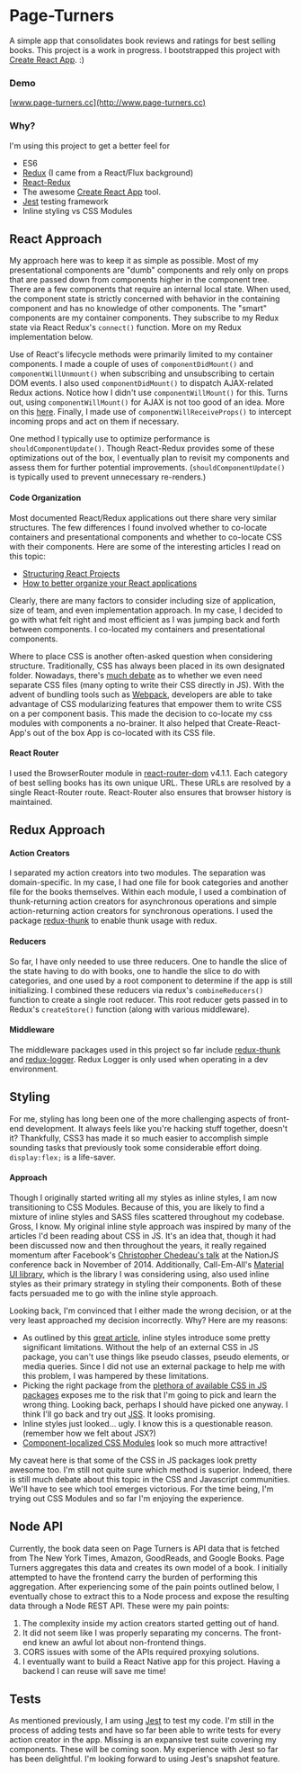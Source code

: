 # Page-Turners

A simple app that consolidates book reviews and ratings for best selling books. This project is a work in progress. I bootstrapped this project with [Create React App](https://github.com/facebookincubator/create-react-app). :)


### Demo
[www.page-turners.cc](http://www.page-turners.cc)

### Why?
I'm using this project to get a better feel for
- ES6
- [Redux](http://redux.js.org/) (I came from a React/Flux background)
- [React-Redux](https://github.com/reactjs/react-redux)
- The awesome [Create React App](https://github.com/facebookincubator/create-react-app) tool.
- [Jest](https://facebook.github.io/jest/) testing framework
- Inline styling vs CSS Modules

## React Approach
My approach here was to keep it as simple as possible.  Most of my presentational components are "dumb" components and rely only on props that are passed down from components higher in the component tree.  There are a few components that require an internal local state.  When used, the component state is strictly concerned with behavior in the containing component and has no knowledge of other components.  The "smart" components are my container components.  They subscribe to my Redux state via React Redux's `connect()` function.  More on my Redux implementation below.

Use of React's lifecycle methods were primarily limited to my container components.  I made a couple of uses of `componentDidMount()` and `componentWillUnmount()` when subscribing and unsubscribing to certain DOM events.  I also used `componentDidMount()` to dispatch AJAX-related Redux actions.  Notice how I didn't use `componentWillMount()` for this.  Turns out, using `componentWillMount()` for AJAX is not too good of an idea.  More on this [here](https://engineering.musefind.com/react-lifecycle-methods-how-and-when-to-use-them-2111a1b692b1).  Finally, I made use of `componentWillReceiveProps()` to intercept incoming props and act on them if necessary.  


One method I typically use to optimize performance is `shouldComponentUpdate()`. Though React-Redux provides some of these optimizations out of the box, I eventually plan to revisit my components and assess them for further potential improvements. (`shouldComponentUpdate()` is typically used to prevent unnecessary re-renders.)

#### Code Organization
Most documented React/Redux applications out there share very similar structures.  The few differences I found involved whether to co-locate containers and presentational components and whether to co-locate CSS with their components.  Here are some of the interesting articles I read on this topic:
- [Structuring React Projects](https://survivejs.com/react/advanced-techniques/structuring-react-projects/)
- [How to better organize your React applications](https://medium.com/@alexmngn/how-to-better-organize-your-react-applications-2fd3ea1920f1)

Clearly, there are many factors to consider including size of application, size of team, and even implementation approach.  In my case, I decided to go with what felt right and most efficient as I was jumping back and forth between components.  I co-located my containers and presentational components.  

Where to place CSS is another often-asked question when considering structure.  Traditionally, CSS has always been placed in its own designated folder.  Nowadays, there's [much debate](https://css-tricks.com/the-debate-around-do-we-even-need-css-anymore/) as to whether we even need separate CSS files (many opting to write their CSS directly in JS). With the advent of bundling tools such as [Webpack](https://webpack.js.org/), developers are able to take advantage of CSS modularizing features that empower them to write CSS on a per component basis. This made the decision to co-locate my css modules with components a no-brainer.  It also helped that Create-React-App's out of the box App is co-located with its CSS file.  

#### React Router
I used the BrowserRouter module in [react-router-dom](https://reacttraining.com/react-router/) v4.1.1.  Each category of best selling books has its own unique URL.  These URLs are resolved by a single React-Router route. React-Router also ensures that browser history is maintained.

## Redux Approach
#### Action Creators
I separated my action creators into two modules.  The separation was domain-specific.  In my case, I had one file for book categories and another file for the books themselves.  Within each module, I used a combination of thunk-returning action creators for asynchronous operations and simple action-returning action creators for synchronous operations. I used the package [redux-thunk](https://github.com/gaearon/redux-thunk) to enable thunk usage with redux.  

#### Reducers
So far, I have only needed to use three reducers.  One to handle the slice of the state having to do with books, one to handle the slice to do with categories, and one used by a root component to determine if the app is still initializing. I combined these reducers via redux's `combineReducers()` function to create a single root reducer.  This root reducer gets passed in to Redux's `createStore()` function (along with various middleware).

#### Middleware
The middleware packages used in this project so far include [redux-thunk](https://github.com/gaearon/redux-thunk) and [redux-logger](https://github.com/evgenyrodionov/redux-logger).  Redux Logger is only used when operating in a dev environment.

## Styling
For me, styling has long been one of the more challenging aspects of front-end development.  It always feels like you're hacking stuff together, doesn't it? Thankfully, CSS3 has made it so much easier to accomplish simple sounding tasks that previously took some considerable effort doing.  `display:flex;` is a life-saver.

#### Approach
Though I originally started writing all my styles as inline styles, I am now transitioning to CSS Modules.  Because of this, you are likely to find a mixture of inline styles and SASS files scattered throughout my codebase. Gross, I know. My original inline style approach was inspired by many of the articles I'd been reading about CSS in JS.  It's an idea that, though it had been discussed now and then throughout the years, it really regained momentum after Facebook's [Christopher Chedeau's talk](https://speakerdeck.com/vjeux/react-css-in-js) at the NationJS conference back in November of 2014.  Additionally, Call-Em-All's [Material UI library](http://www.material-ui.com/#/), which is the library I was considering using, also used inline styles as their primary strategy in styling their components.  Both of these facts persuaded me to go with the inline style approach.

Looking back, I'm convinced that I either made the wrong decision, or at the very least approached my decision incorrectly.  Why? Here are my reasons:
- As outlined by this [great article](https://medium.com/yplan-eng/inline-styles-are-so-2016-f100b79dafe1), inline styles introduce some pretty significant limitations. Without the help of an external CSS in JS package, you can't use things like pseudo classes, pseudo elements, or media queries. Since I did not use an external package to help me with this problem, I was hampered by these limitations.  
- Picking the right package from the [plethora of available CSS in JS packages](https://github.com/MicheleBertoli/css-in-js) exposes me to the risk that I'm going to pick and learn the wrong thing. Looking back, perhaps I should have picked one anyway.  I think I'll go back and try out [JSS](https://github.com/cssinjs/jss).  It looks promising.
- Inline styles just looked... ugly. I know this is a questionable reason. (remember how we felt about JSX?)
- [Component-localized CSS Modules](https://medium.com/seek-blog/the-end-of-global-css-90d2a4a06284) look so much more attractive!

My caveat here is that some of the CSS in JS packages look pretty awesome too.  I'm still not quite sure which method is superior. Indeed, there is still much debate about this topic in the CSS and Javascript communities. We'll have to see which tool emerges victorious. For the time being, I'm trying out CSS Modules and so far I'm enjoying the experience.  

## Node API

Currently, the book data seen on Page Turners is API data that is fetched from The New York Times, Amazon, GoodReads, and Google Books.  Page Turners aggregates this data and creates its own model of a book. I initially attempted to have the frontend carry the burden of performing this aggregation. After experiencing some of the pain points outlined below, I eventually chose to extract this to a Node process and expose the resulting data through a Node REST API. These were my pain points:

1. The complexity inside my action creators started getting out of hand.
2. It did not seem like I was properly separating my concerns.  The front-end knew an awful lot about non-frontend things.
3. CORS issues with some of the APIs required proxying solutions.
4. I eventually want to build a React Native app for this project.  Having a backend I can reuse will save me time!

## Tests

As mentioned previously, I am using [Jest](https://facebook.github.io/jest/) to test my code.  I'm still in the process of adding tests and have so far been able to write tests for every action creator in the app.  Missing is an expansive test suite covering my components.  These will be coming soon.  My experience with Jest so far has been delightful.  I'm looking forward to using Jest's snapshot feature.  
